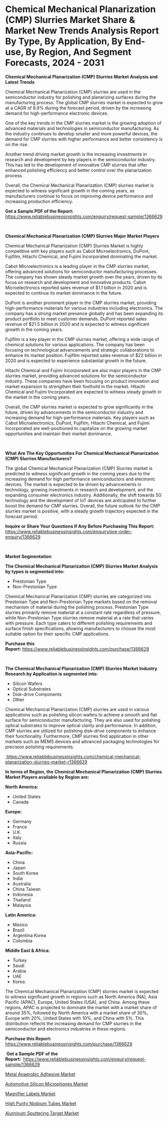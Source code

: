 <p><h1>Chemical Mechanical Planarization (CMP) Slurries Market Share & Market New Trends Analysis Report By Type, By Application, By End-use, By Region, And Segment Forecasts, 2024 - 2031</h1></p><p><strong>Chemical Mechanical Planarization (CMP) Slurries Market Analysis and Latest Trends</strong></p>
<p><p>Chemical Mechanical Planarization (CMP) slurries are used in the semiconductor industry for polishing and planarizing surfaces during the manufacturing process. The global CMP slurries market is expected to grow at a CAGR of 6.9% during the forecast period, driven by the increasing demand for high-performance electronic devices.</p><p>One of the key trends in the CMP slurries market is the growing adoption of advanced materials and technologies in semiconductor manufacturing. As the industry continues to develop smaller and more powerful devices, the demand for CMP slurries with higher performance and better consistency is on the rise.</p><p>Another trend driving market growth is the increasing investments in research and development by key players in the semiconductor industry. This has led to the development of innovative CMP slurries that offer enhanced polishing efficiency and better control over the planarization process.</p><p>Overall, the Chemical Mechanical Planarization (CMP) slurries market is expected to witness significant growth in the coming years, as manufacturers continue to focus on improving device performance and increasing production efficiency.</p></p>
<p><strong>Get a Sample PDF of the Report:&nbsp;</strong> <a href="https://www.reliablebusinessinsights.com/enquiry/request-sample/1366629">https://www.reliablebusinessinsights.com/enquiry/request-sample/1366629</a></p>
<p>&nbsp;</p>
<p><strong>Chemical Mechanical Planarization (CMP) Slurries Major Market Players</strong></p>
<p><p>Chemical Mechanical Planarization (CMP) Slurries Market is highly competitive with key players such as Cabot Microelectronics, DuPont, Fujifilm, Hitachi Chemical, and Fujimi Incorporated dominating the market. </p><p>Cabot Microelectronics is a leading player in the CMP slurries market, offering advanced solutions for semiconductor manufacturing processes. The company has shown steady market growth over the years, driven by its focus on research and development and innovative products. Cabot Microelectronics reported sales revenue of $1.1 billion in 2020 and is expected to continue its market dominance in the future.</p><p>DuPont is another prominent player in the CMP slurries market, providing high-performance materials for various industries including electronics. The company has a strong market presence globally and has been expanding its product portfolio to meet customer demands. DuPont reported sales revenue of $21.5 billion in 2020 and is expected to witness significant growth in the coming years.</p><p>Fujifilm is a key player in the CMP slurries market, offering a wide range of chemical solutions for various applications. The company has been focusing on technological advancements and strategic collaborations to enhance its market position. Fujifilm reported sales revenue of $22 billion in 2020 and is expected to experience substantial growth in the future.</p><p>Hitachi Chemical and Fujimi Incorporated are also major players in the CMP slurries market, providing advanced solutions for the semiconductor industry. These companies have been focusing on product innovation and market expansion to strengthen their foothold in the market. Hitachi Chemical and Fujimi Incorporated are expected to witness steady growth in the market in the coming years. </p><p>Overall, the CMP slurries market is expected to grow significantly in the future, driven by advancements in the semiconductor industry and increasing demand for high-performance materials. Key players such as Cabot Microelectronics, DuPont, Fujifilm, Hitachi Chemical, and Fujimi Incorporated are well-positioned to capitalize on the growing market opportunities and maintain their market dominance.</p></p>
<p>&nbsp;</p>
<p><strong>What Are The Key Opportunities For Chemical Mechanical Planarization (CMP) Slurries Manufacturers?</strong></p>
<p><p>The global Chemical Mechanical Planarization (CMP) Slurries market is predicted to witness significant growth in the coming years due to the increasing demand for high performance semiconductors and electronic devices. The market is expected to be driven by advancements in technology, growing investments in research and development, and the expanding consumer electronics industry. Additionally, the shift towards 5G technology and the development of IoT devices are anticipated to further boost the demand for CMP slurries. Overall, the future outlook for the CMP slurries market is positive, with a steady growth trajectory expected in the forecast period.</p></p>
<p><strong>Inquire or Share Your Questions If Any Before Purchasing This Report:</strong> <a href="https://www.reliablebusinessinsights.com/enquiry/pre-order-enquiry/1366629">https://www.reliablebusinessinsights.com/enquiry/pre-order-enquiry/1366629</a></p>
<p>&nbsp;</p>
<p><strong>Market Segmentation</strong></p>
<p><strong>The Chemical Mechanical Planarization (CMP) Slurries Market Analysis by types is segmented into:</strong></p>
<p><ul><li>Prestonian Type</li><li>Non-Prestonian Type</li></ul></p>
<p><p>Chemical Mechanical Planarization (CMP) slurries are categorized into Prestonian Type and Non-Prestonian Type markets based on the removal mechanism of material during the polishing process. Prestonian Type slurries primarily remove material at a constant rate regardless of pressure, while Non-Prestonian Type slurries remove material at a rate that varies with pressure. Each type caters to different polishing requirements and surface finish specifications, allowing manufacturers to choose the most suitable option for their specific CMP applications.</p></p>
<p><strong>Purchase this Report:&nbsp;</strong><a href="https://www.reliablebusinessinsights.com/purchase/1366629">https://www.reliablebusinessinsights.com/purchase/1366629</a></p>
<p>&nbsp;</p>
<p><strong>The Chemical Mechanical Planarization (CMP) Slurries Market Industry Research by Application is segmented into:</strong></p>
<p><ul><li>Silicon Wafers</li><li>Optical Substrates</li><li>Disk-drive Components</li><li>Other</li></ul></p>
<p><p>Chemical Mechanical Planarization (CMP) slurries are used in various applications such as polishing silicon wafers to achieve a smooth and flat surface for semiconductor manufacturing. They are also used for polishing optical substrates to improve optical clarity and performance. In addition, CMP slurries are utilized for polishing disk-drive components to enhance their functionality. Furthermore, CMP slurries find application in other markets such as MEMS devices and advanced packaging technologies for precision polishing requirements.</p></p>
<p><a href="https://www.reliablebusinessinsights.com/chemical-mechanical-planarization-slurries-market-r1366629">&nbsp;https://www.reliablebusinessinsights.com/chemical-mechanical-planarization-slurries-market-r1366629</a></p>
<p><strong>In terms of Region, the Chemical Mechanical Planarization (CMP) Slurries Market Players available by Region are:</strong></p>
<p>
    <p> <strong> North America: </strong>
        <ul>
            <li>United States</li>
            <li>Canada</li>
        </ul>
        </p> 
    <p> <strong> Europe: </strong>
        <ul>
            <li>Germany</li>
            <li>France</li>
            <li>U.K.</li>
            <li>Italy</li>
            <li>Russia</li>
        </ul>
        </p> 
    <p> <strong> Asia-Pacific: </strong>
        <ul>
            <li>China</li>
            <li>Japan</li>
            <li>South Korea</li>
            <li>India</li>
            <li>Australia</li>
            <li>China Taiwan</li>
            <li>Indonesia</li>
            <li>Thailand</li>
            <li>Malaysia</li>
        </ul>
        </p> 
    <p> <strong> Latin America: </strong>
        <ul>
            <li>Mexico</li>
            <li>Brazil</li>
            <li>Argentina Korea</li>
            <li>Colombia</li>
        </ul>
        </p> 
    <p> <strong> Middle East & Africa: </strong>
        <ul>
            <li>Turkey</li>
            <li>Saudi</li>
            <li>Arabia</li>
            <li>UAE</li>
            <li>Korea</li>
        </ul>
    </p>
    </p>
<p><p>The Chemical Mechanical Planarization (CMP) slurries market is expected to witness significant growth in regions such as North America (NA), Asia Pacific (APAC), Europe, United States (USA), and China. Among these regions, APAC is projected to dominate the market with a market share of around 35%, followed by North America with a market share of 30%, Europe with 20%, United States with 10%, and China with 5%. This distribution reflects the increasing demand for CMP slurries in the semiconductor and electronics industries in these regions.</p></p>
<p><strong>Purchase this Report: </strong><a href="https://www.reliablebusinessinsights.com/purchase/1366629">https://www.reliablebusinessinsights.com/purchase/1366629</a></p>
<p>&nbsp;<strong>Get a Sample PDF of the Report:&nbsp;&nbsp;</strong><a href="https://www.reliablebusinessinsights.com/enquiry/request-sample/1366629">https://www.reliablebusinessinsights.com/enquiry/request-sample/1366629</a></p>
<p><strong></strong></p>
<p><p><a href="https://www.linkedin.com/pulse/metal-anaerobic-adhesive-market-global-insights-sales-trends-z8bpe">Metal Anaerobic Adhesive Market</a></p><p><a href="https://medium.com/@akshatreportprime/global-automotive-silicon-microphones-market-status-2024-2031-and-forecast-by-region-product-345bb9e786f6">Automotive Silicon Microphones Market</a></p><p><a href="https://www.linkedin.com/pulse/magnifier-labels-market-size-share-analysis-growth-trends-9jvve">Magnifier Labels Market</a></p><p><a href="https://github.com/ajohirul8010/Market-Research-Report-List-1/blob/main/high-purity-niobium-tubes-market.md">High Purity Niobium Tubes Market</a></p><p><a href="https://github.com/goodweq44/Market-Research-Report-List-1/blob/main/aluminum-sputtering-target-market.md">Aluminum Sputtering Target Market</a></p></p>